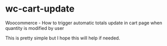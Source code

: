 wc-cart-update
==============

Woocommerce - How to trigger automatic totals update in cart page when quantity is modified by user 

This is pretty simple but I hope this will help if needed.
